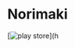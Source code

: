 # Norimaki
[![play store](https://raw.githubusercontent.com/unhappychoice/Norimaki/image/google-play-badge.png)](h